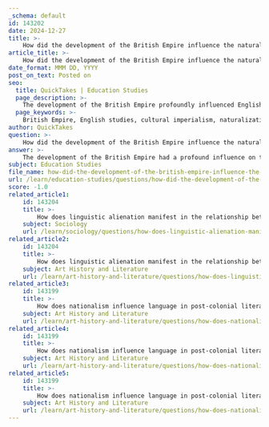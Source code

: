 ```yaml
---
_schema: default
id: 143202
date: 2024-12-27
title: >-
    How did the development of the British Empire influence the naturalization of constructed values in English studies?
article_title: >-
    How did the development of the British Empire influence the naturalization of constructed values in English studies?
date_format: MMM DD, YYYY
post_on_text: Posted on
seo:
  title: QuickTakes | Education Studies
  page_description: >-
    The development of the British Empire profoundly influenced English studies, institutionalizing values through literature and culture while marginalizing post-colonial voices and promoting Eurocentric perspectives in education.
  page_keywords: >-
    British Empire, English studies, cultural imperialism, naturalization, constructed values, academic discipline, colonial context, literature curriculum, Eurocentrism, post-colonial authors, Newbolt Report, marginalized voices, Ngugi Wa Thiong’o, inclusivity, academic legacy
author: QuickTakes
question: >-
    How did the development of the British Empire influence the naturalization of constructed values in English studies?
answer: >-
    The development of the British Empire had a profound influence on the naturalization of constructed values in English studies, particularly through the institutionalization of English as an academic discipline in the 19th century. This period marked a significant shift in educational priorities, where English literature and language began to replace classical studies, such as Greek and Latin, at the center of the curriculum. This transition was not merely an academic change; it was deeply intertwined with the colonial context in which English was viewed as a vehicle for promoting British values and culture.\n\nAs the British Empire expanded, English became a tool for cultural imperialism, facilitating the spread of constructed values such as "civilization" and "humanity." These values were often positioned in opposition to notions of "savagery" and "primitivism," which were ascribed to colonized peoples. The syllabuses of prestigious institutions like Oxford and Cambridge played a crucial role in this process, as they prioritized English literature and its associated values, effectively sidelining the contributions and perspectives of post-colonial authors.\n\nThe Newbolt Report of 1921, which advocated for the teaching of English language and literature, further exemplified this trend. It emphasized the importance of English as a means of liberal education, which, in practice, often served to reinforce the ideological underpinnings of colonialism. British colonial administrators recognized English literature as an ally in their efforts to control colonized populations, promoting a narrative that framed English as a superior cultural norm.\n\nThis valorization of English literature led to the marginalization of "peripheral" voices and texts, creating a curriculum that was Eurocentric and often dismissive of the rich literary traditions emerging from formerly colonized nations. Scholars like Ngugi Wa Thiong’o have critiqued this framework, calling for a re-evaluation of English studies that acknowledges and incorporates diverse literary voices and experiences.\n\nIn summary, the British Empire's expansion significantly shaped the naturalization of constructed values in English studies by promoting English as a central cultural and educational force, while simultaneously marginalizing the voices of those from colonized backgrounds. This legacy continues to prompt critical discussions about the inclusivity and relevance of English studies in contemporary academia.
subject: Education Studies
file_name: how-did-the-development-of-the-british-empire-influence-the-naturalization-of-constructed-values-in-english-studies.md
url: /learn/education-studies/questions/how-did-the-development-of-the-british-empire-influence-the-naturalization-of-constructed-values-in-english-studies
score: -1.0
related_article1:
    id: 143204
    title: >-
        How does linguistic alienation manifest in the relationship between self and place in post-colonial contexts?
    subject: Sociology
    url: /learn/sociology/questions/how-does-linguistic-alienation-manifest-in-the-relationship-between-self-and-place-in-postcolonial-contexts
related_article2:
    id: 143204
    title: >-
        How does linguistic alienation manifest in the relationship between self and place in post-colonial contexts?
    subject: Art History and Literature
    url: /learn/art-history-and-literature/questions/how-does-linguistic-alienation-manifest-in-the-relationship-between-self-and-place-in-postcolonial-contexts
related_article3:
    id: 143199
    title: >-
        How does nationalism influence language in post-colonial literature?
    subject: Art History and Literature
    url: /learn/art-history-and-literature/questions/how-does-nationalism-influence-language-in-postcolonial-literature
related_article4:
    id: 143199
    title: >-
        How does nationalism influence language in post-colonial literature?
    subject: Art History and Literature
    url: /learn/art-history-and-literature/questions/how-does-nationalism-influence-language-in-postcolonial-literature
related_article5:
    id: 143199
    title: >-
        How does nationalism influence language in post-colonial literature?
    subject: Art History and Literature
    url: /learn/art-history-and-literature/questions/how-does-nationalism-influence-language-in-postcolonial-literature
---
```


&nbsp;